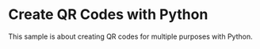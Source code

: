 # Create QR Codes with Python

This sample is about creating QR codes for multiple purposes with Python.

